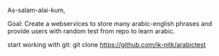 
As-salam-alai-kum,


Goal:
   Create a webservices to store many arabic-english phrases and provide users with random test from repo to learn arabic.

  start working with git:
  git clone https://github.com/ik-nitk/arabictest


